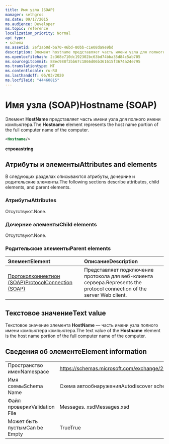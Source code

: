 ```yaml
---
title: Имя узла (SOAP)
manager: sethgros
ms.date: 09/17/2015
ms.audience: Developer
ms.topic: reference
localization_priority: Normal
api_type:
- schema
ms.assetid: 2ef2ab0d-ba70-46bd-80bb-c1e08da9e9bd
description: Элемент hostname представляет часть имени узла для полного имени компьютера.
ms.openlocfilehash: 2c368e710dc192302bc63bd74bba35d84c5ab705
ms.sourcegitcommit: 88ec988f2bb67c1866d06b361615f3674a24e795
ms.translationtype: MT
ms.contentlocale: ru-RU
ms.lasthandoff: 06/03/2020
ms.locfileid: "44460815"
---
```

# <a name="hostname-soap"></a><span data-ttu-id="9a614-103">Имя узла (SOAP)</span><span class="sxs-lookup"><span data-stu-id="9a614-103">Hostname (SOAP)</span></span>

<span data-ttu-id="9a614-104">Элемент **HostName** представляет часть имени узла для полного имени компьютера.</span><span class="sxs-lookup"><span data-stu-id="9a614-104">The **Hostname** element represents the host name portion of the full computer name of the computer.</span></span> 
  
```XML
<Hostname/>
```

 <span data-ttu-id="9a614-105">**строка**</span><span class="sxs-lookup"><span data-stu-id="9a614-105">**string**</span></span>
## <a name="attributes-and-elements"></a><span data-ttu-id="9a614-106">Атрибуты и элементы</span><span class="sxs-lookup"><span data-stu-id="9a614-106">Attributes and elements</span></span>

<span data-ttu-id="9a614-107">В следующих разделах описываются атрибуты, дочерние и родительские элементы.</span><span class="sxs-lookup"><span data-stu-id="9a614-107">The following sections describe attributes, child elements, and parent elements.</span></span>
  
### <a name="attributes"></a><span data-ttu-id="9a614-108">Атрибуты</span><span class="sxs-lookup"><span data-stu-id="9a614-108">Attributes</span></span>

<span data-ttu-id="9a614-109">Отсутствуют.</span><span class="sxs-lookup"><span data-stu-id="9a614-109">None.</span></span>
  
### <a name="child-elements"></a><span data-ttu-id="9a614-110">Дочерние элементы</span><span class="sxs-lookup"><span data-stu-id="9a614-110">Child elements</span></span>

<span data-ttu-id="9a614-111">Отсутствуют.</span><span class="sxs-lookup"><span data-stu-id="9a614-111">None.</span></span>
  
### <a name="parent-elements"></a><span data-ttu-id="9a614-112">Родительские элементы</span><span class="sxs-lookup"><span data-stu-id="9a614-112">Parent elements</span></span>

|<span data-ttu-id="9a614-113">**Элемент**</span><span class="sxs-lookup"><span data-stu-id="9a614-113">**Element**</span></span>|<span data-ttu-id="9a614-114">**Описание**</span><span class="sxs-lookup"><span data-stu-id="9a614-114">**Description**</span></span>|
|:-----|:-----|
|[<span data-ttu-id="9a614-115">Протоколконнектион (SOAP)</span><span class="sxs-lookup"><span data-stu-id="9a614-115">ProtocolConnection (SOAP)</span></span>](protocolconnection-soap.md) <br/> |<span data-ttu-id="9a614-116">Представляет подключение протокола для веб-клиента сервера.</span><span class="sxs-lookup"><span data-stu-id="9a614-116">Represents the protocol connection of the server Web client.</span></span>  <br/> |
   
## <a name="text-value"></a><span data-ttu-id="9a614-117">Текстовое значение</span><span class="sxs-lookup"><span data-stu-id="9a614-117">Text value</span></span>

<span data-ttu-id="9a614-118">Текстовое значение элемента **HostName** — часть имени узла полного имени компьютера компьютера.</span><span class="sxs-lookup"><span data-stu-id="9a614-118">The text value of the **Hostname** element is the host name portion of the full computer name of the computer.</span></span> 
  
## <a name="element-information"></a><span data-ttu-id="9a614-119">Сведения об элементе</span><span class="sxs-lookup"><span data-stu-id="9a614-119">Element information</span></span>

|||
|:-----|:-----|
|<span data-ttu-id="9a614-120">Пространство имен</span><span class="sxs-lookup"><span data-stu-id="9a614-120">Namespace</span></span>  <br/> |https://schemas.microsoft.com/exchange/2010/Autodiscover  <br/> |
|<span data-ttu-id="9a614-121">Имя схемы</span><span class="sxs-lookup"><span data-stu-id="9a614-121">Schema Name</span></span>  <br/> |<span data-ttu-id="9a614-122">Схема автообнаружения</span><span class="sxs-lookup"><span data-stu-id="9a614-122">Autodiscover schema</span></span>  <br/> |
|<span data-ttu-id="9a614-123">Файл проверки</span><span class="sxs-lookup"><span data-stu-id="9a614-123">Validation File</span></span>  <br/> |<span data-ttu-id="9a614-124">Messages. xsd</span><span class="sxs-lookup"><span data-stu-id="9a614-124">Messages.xsd</span></span>  <br/> |
|<span data-ttu-id="9a614-125">Может быть пустым</span><span class="sxs-lookup"><span data-stu-id="9a614-125">Can be Empty</span></span>  <br/> |<span data-ttu-id="9a614-126">True</span><span class="sxs-lookup"><span data-stu-id="9a614-126">True</span></span>  <br/> |
   


